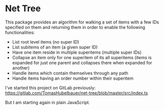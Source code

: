 # Net Tree

This package provides an algorithm for walking a set of items with a few IDs specified on them and returning them in order to enable the following functionalities:

- List root level items (no super ID)
- List subitems of an item (a given super ID)
- Have one item reside in multiple superitems (multiple super IDs)
- Collapse an item only for one superitem of its all superitems (items is expanded for just one parent and collapses there when expanded for another)
- Handle items which contain themselves through any path
- Handle items having an order number within their superitem

I've started this project on GitLab previously: https://gitlab.com/TomasHubelbauer/net-tree/blob/master/src/index.ts

But I am starting again in plain JavaScript.
